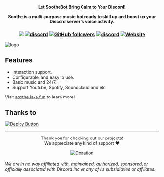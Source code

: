 <div align="center">
  <strong>
      <p>Let SootheBot Bring Calm to Your Discord!</p>
    <p>Soothe is a multi-purpose music bot ready to skill up and boost up your Discord server's voice activity.</p>
  </strong>
<h3 align="center">

![](https://visitor-badge.laobi.icu/badge?page_id=lrmn7.lrmn7&)
[![discord](https://img.shields.io/badge/Invite_Bot-5865F2.svg?&style=flat-square&logo=discord&logoColor=white&link=https://discord.com/oauth2/authorize?response_type=code&client_id=1135657945653313566&scope=guilds.join%20bot%20applications.commands&permissions=826818161680&redirect_uri=https%3A%2F%2Fsoothe.is-a.fun%2Fthanks)](https://discord.com/oauth2/authorize?response_type=code&client_id=1135657945653313566&scope=guilds.join%20bot%20applications.commands&permissions=826818161680&redirect_uri=https%3A%2F%2Fsoothe.is-a.fun%2Fthanks)
[![GitHub followers](https://img.shields.io/github/followers/soothe-bot?label=Follow&style=social)](https://github.com/soothe-bot)
[![discord](https://img.shields.io/badge/Join_Discord-5865F2.svg?&style=flat-square&logo=discord&logoColor=white&link=https://discord.gg/WFfjrQxnfH)](https://discord.gg/WFfjrQxnfH)
[![Website](https://img.shields.io/badge/Website-Visit%20Now-blue?style=flat&logo=About.me&logoColor=white)](https://soothe.is-a.fun)

</h3>
</div>

![logo](/assets/soothebot.gif)

## Features
- Interaction support.
- Configurable, and easy to use.
- Basic music and 24/7.
- Support Youtube, Spotify, Soundcloud and etc

Visit [soothe.is-a.fun](https://soothe.is-a.fun/) to learn more!

## Thanks to 
[![Deploy Button](https://cdn.hop.io/assets/deploy-button/button.svg)](https://console.hop.io/deploy-button)

----

<p align="center">Thank you for checking out our projects!<br>We appreciate any kind of support ❤️</p>
<p align="center">
  <a href="https://www.buymeacoffee.com/LRMN">
    <img alt="Donation" src="https://www.buymeacoffee.com/assets/img/custom_images/orange_img.png">
  </a>
</p>

###### We are in no way affiliated with, maintained, authorized, sponsored, or officially associated with Discord Inc or any of its subsidiaries or affiliates.
<!-- Heavily inspired by https://github.com/crunchy-lab !-->
